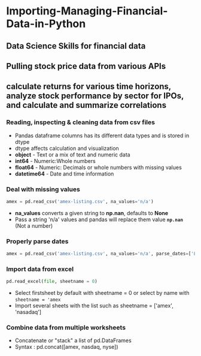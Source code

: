 # Importing-Managing-Financial-Data-in-Python
## Data Science Skills for financial data
## Pulling stock price data from various APIs
## calculate returns for various time horizons, analyze stock performance by sector for IPOs, and calculate and summarize correlations


### Reading, inspecting & cleaning data from csv files
- Pandas dataframe columns has its different data types and is stored in dtype
- dtype affects calculation and visualization
- **object** - Text or a mix of text and numeric data
- **int64** - Numeric:Whole numbers
- **float64** - Numeric: Decimals or whole numbers with missing values
- **datetime64** - Date and time information

### Deal with missing values

```python
amex = pd.read_csv('amex-listing.csv', na_values='n/a')
```

- **na_values** converts a given string to **np.nan**, defaults to **None**
- Pass a string 'n/a' values and pandas will replace them value **`np.nan`** (Not a number)

### Properly parse dates

```python
amex = pd.read_csv('amex-listing.csv', na_values='n/a', parse_dates=['Last Update'])
```

### Import data from excel

```python
pd.read_excel(file, sheetname = 0)
```

- Select firstsheet by default with sheetname = 0 or select by name with `sheetname = 'amex`
- Import several sheets with the list such as sheetname = ['amex', 'nasadaq']

### Combine data from multiple worksheets
- Concatenate or "stack" a list of pd.DataFrames
- Syntax : pd.concat([amex, nasdaq, nyse])























